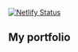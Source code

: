[![Netlify Status](https://api.netlify.com/api/v1/badges/87b8ad9a-1e94-45b9-8378-7cdc6ec47185/deploy-status)](https://app.netlify.com/projects/n3-jpokan/deploys)

## My portfolio
